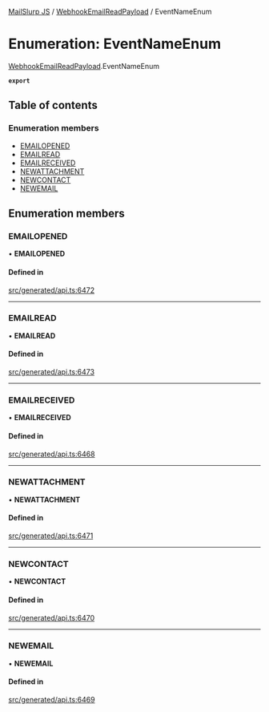 [MailSlurp JS](../README.md) / [WebhookEmailReadPayload](../modules/WebhookEmailReadPayload.md) / EventNameEnum

# Enumeration: EventNameEnum

[WebhookEmailReadPayload](../modules/WebhookEmailReadPayload.md).EventNameEnum

**`export`**

## Table of contents

### Enumeration members

- [EMAILOPENED](WebhookEmailReadPayload.EventNameEnum.md#emailopened)
- [EMAILREAD](WebhookEmailReadPayload.EventNameEnum.md#emailread)
- [EMAILRECEIVED](WebhookEmailReadPayload.EventNameEnum.md#emailreceived)
- [NEWATTACHMENT](WebhookEmailReadPayload.EventNameEnum.md#newattachment)
- [NEWCONTACT](WebhookEmailReadPayload.EventNameEnum.md#newcontact)
- [NEWEMAIL](WebhookEmailReadPayload.EventNameEnum.md#newemail)

## Enumeration members

### EMAILOPENED

• **EMAILOPENED**

#### Defined in

[src/generated/api.ts:6472](https://github.com/mailslurp/mailslurp-client/blob/113e801/src/generated/api.ts#L6472)

___

### EMAILREAD

• **EMAILREAD**

#### Defined in

[src/generated/api.ts:6473](https://github.com/mailslurp/mailslurp-client/blob/113e801/src/generated/api.ts#L6473)

___

### EMAILRECEIVED

• **EMAILRECEIVED**

#### Defined in

[src/generated/api.ts:6468](https://github.com/mailslurp/mailslurp-client/blob/113e801/src/generated/api.ts#L6468)

___

### NEWATTACHMENT

• **NEWATTACHMENT**

#### Defined in

[src/generated/api.ts:6471](https://github.com/mailslurp/mailslurp-client/blob/113e801/src/generated/api.ts#L6471)

___

### NEWCONTACT

• **NEWCONTACT**

#### Defined in

[src/generated/api.ts:6470](https://github.com/mailslurp/mailslurp-client/blob/113e801/src/generated/api.ts#L6470)

___

### NEWEMAIL

• **NEWEMAIL**

#### Defined in

[src/generated/api.ts:6469](https://github.com/mailslurp/mailslurp-client/blob/113e801/src/generated/api.ts#L6469)
